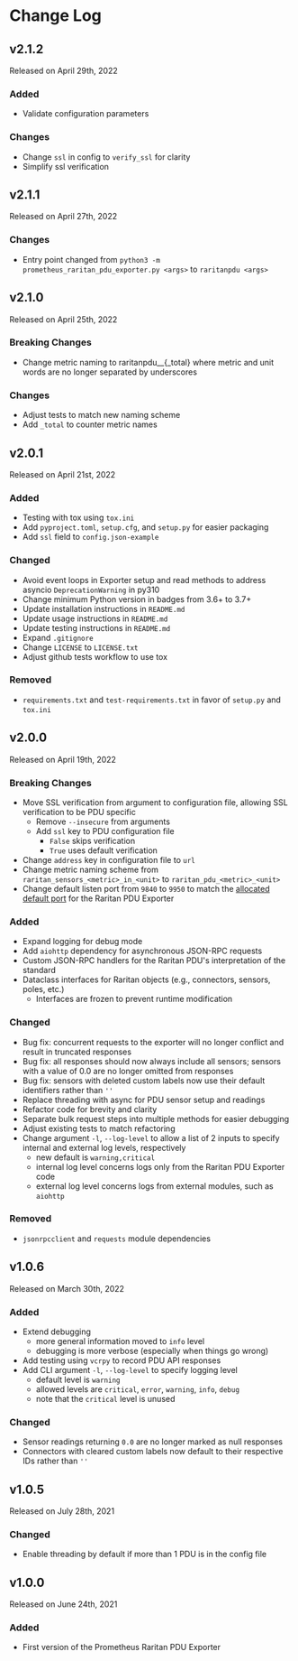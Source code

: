 # Change Log

## v2.1.2

Released on April 29th, 2022

### Added
  * Validate configuration parameters

### Changes
  * Change `ssl` in config to `verify_ssl` for clarity
  * Simplify ssl verification



## v2.1.1

Released on April 27th, 2022

### Changes
  * Entry point changed from `python3 -m prometheus_raritan_pdu_exporter.py <args>` to `raritanpdu <args>`


## v2.1.0

Released on April 25th, 2022

### Breaking Changes
  * Change metric naming to raritanpdu_<metric>_<unit>{_total} where metric and unit words are no longer separated by underscores

### Changes
  * Adjust tests to match new naming scheme
  * Add `_total` to counter metric names


## v2.0.1

Released on April 21st, 2022

### Added
  * Testing with tox using `tox.ini`
  * Add `pyproject.toml`, `setup.cfg`, and `setup.py` for easier packaging
  * Add `ssl` field to `config.json-example`

### Changed
  * Avoid event loops in Exporter setup and read methods to address asyncio `DeprecationWarning` in py310
  * Change minimum Python version in badges from 3.6+ to 3.7+
  * Update installation instructions in `README.md`
  * Update usage instructions in `README.md`
  * Update testing instructions in `README.md`
  * Expand `.gitignore`
  * Change `LICENSE` to `LICENSE.txt`
  * Adjust github tests workflow to use tox

### Removed
  * `requirements.txt` and `test-requirements.txt` in favor of `setup.py` and `tox.ini`

## v2.0.0

Released on April 19th, 2022

### Breaking Changes
  * Move SSL verification from argument to configuration file, allowing SSL verification to be PDU specific
    * Remove `--insecure` from arguments
    * Add `ssl` key to PDU configuration file
      * `False` skips verification
      * `True` uses default verification
  * Change `address` key in configuration file to `url`
  * Change metric naming scheme from `raritan_sensors_<metric>_in_<unit>` to `raritan_pdu_<metric>_<unit>`
  * Change default listen port from `9840` to `9950` to match the [allocated default port](https://github.com/prometheus/prometheus/wiki/Default-port-allocations) for the Raritan PDU Exporter

### Added
  * Expand logging for debug mode
  * Add `aiohttp` dependency for asynchronous JSON-RPC requests
  * Custom JSON-RPC handlers for the Raritan PDU's interpretation of the standard
  * Dataclass interfaces for Raritan objects (e.g., connectors, sensors, poles, etc.)
    * Interfaces are frozen to prevent runtime modification

### Changed
  * Bug fix: concurrent requests to the exporter will no longer conflict and result in truncated responses
  * Bug fix: all responses should now always include all sensors; sensors with a value of 0.0 are no longer omitted from responses
  * Bug fix: sensors with deleted custom labels now use their default identifiers rather than `''`
  * Replace threading with async for PDU sensor setup and readings
  * Refactor code for brevity and clarity
  * Separate bulk request steps into multiple methods for easier debugging
  * Adjust existing tests to match refactoring
  * Change argument `-l`, `--log-level` to allow a list of 2 inputs to specify internal and external log levels, respectively
    * new default is `warning,critical`
    * internal log level concerns logs only from the Raritan PDU Exporter code
    * external log level concerns logs from external modules, such as `aiohttp`

### Removed
  * `jsonrpcclient` and `requests` module dependencies


## v1.0.6

Released on March 30th, 2022

### Added
  * Extend debugging
    * more general information moved to `info` level
    * debugging is more verbose (especially when things go wrong)
  * Add testing using `vcrpy` to record PDU API responses
  * Add CLI argument `-l`, `--log-level` to specify logging level
    * default level is `warning`
    * allowed levels are `critical`, `error`, `warning`, `info`, `debug`
    * note that the `critical` level is unused

### Changed
  * Sensor readings returning `0.0` are no longer marked as null responses
  * Connectors with cleared custom labels now default to their respective IDs rather than `''`


## v1.0.5

Released on July 28th, 2021

### Changed
  * Enable threading by default if more than 1 PDU is in the config file


## v1.0.0

Released on June 24th, 2021

### Added
  * First version of the Prometheus Raritan PDU Exporter
